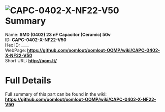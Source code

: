 
![CAPC-0402-X-NF22-V50](https://github.com/oomlout/oomlout-OOMP/blob/master/parts/CAPC-0402-X-NF22-V50/CAPC-0402-X-NF22-V50_420.jpg)   
Summary
=================
  
Name: __SMD (0402) 23 nF Capacitor (Ceramic) 50v__    
ID: __CAPC-0402-X-NF22-V50__   
Hex ID: ____   
WebPage: __https://github.com/oomlout/oomlout-OOMP/wiki/CAPC-0402-X-NF22-V50__   
Short URL: __http://oom.lt/__   

Full Details
==========================
Full summary of this part can be found in the wiki:   
__https://github.com/oomlout/oomlout-OOMP/wiki/CAPC-0402-X-NF22-V50__    

